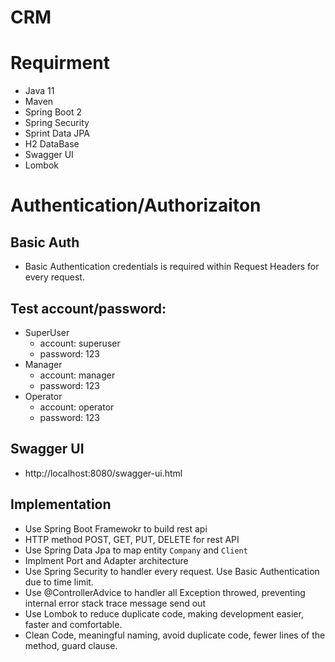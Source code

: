 # CRM

# Requirment

- Java 11
- Maven
- Spring Boot 2
- Spring Security
- Sprint Data JPA
- H2 DataBase
- Swagger UI
- Lombok

# Authentication/Authorizaiton

## Basic Auth

- Basic Authentication credentials is required within Request Headers for every request.

## Test account/password:
- SuperUser
    - account: superuser
    - password: 123
- Manager
    - account: manager
    - password: 123
- Operator
    - account: operator
    - password: 123
    
## Swagger UI
- http://localhost:8080/swagger-ui.html

## Implementation

- Use Spring Boot Framewokr to build rest api
- HTTP method POST, GET, PUT, DELETE for rest API
- Use Spring Data Jpa to map entity `Company` and `Client`
- Implment Port and Adapter architecture
- Use Spring Security to handler every request. Use Basic Authentication due to time limit.
- Use @ControllerAdvice to handler all Exception throwed, preventing internal error stack trace message send out
- Use Lombok to reduce duplicate code, making development easier, faster and comfortable.
- Clean Code, meaningful naming, avoid duplicate code, fewer lines of the method, guard clause.